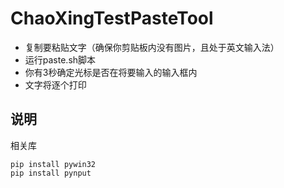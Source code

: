 # ChaoXingTestPasteTool

* 复制要粘贴文字（确保你剪贴板内没有图片，且处于英文输入法）
* 运行paste.sh脚本
* 你有3秒确定光标是否在将要输入的输入框内
* 文字将逐个打印

## 说明
相关库
```
pip install pywin32
pip install pynput
```
